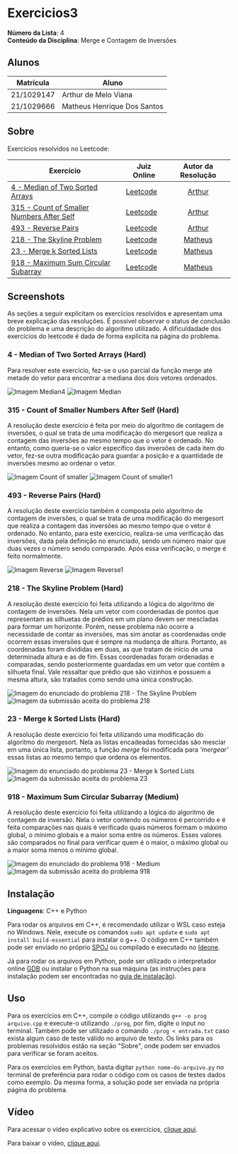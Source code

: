 # Exercicios3

**Número da Lista**: 4<br>
**Conteúdo da Disciplina**: Merge e Contagem de Inversões<br>

## Alunos

| Matrícula  | Aluno                       |
| ---------- | --------------------------- |
| 21/1029147 | Arthur de Melo Viana        |
| 21/1029666 | Matheus Henrique Dos Santos |

## Sobre

Exercícios resolvidos no Leetcode:

| Exercício                                                                                                       | Juiz Online                       |           Autor da Resolução            |
| --------------------------------------------------------------------------------------------------------------- | --------------------------------- | :-------------------------------------: |
| [4 - Median of Two Sorted Arrays](https://leetcode.com/problems/median-of-two-sorted-arrays/)                   | [Leetcode](https://leetcode.com/) | [Arthur](https://github.com/arthurmlv)  |
| [315 - Count of Smaller Numbers After Self](https://leetcode.com/problems/count-of-smaller-numbers-after-self/) | [Leetcode](https://leetcode.com/) | [Arthur](https://github.com/arthurmlv)  |
| [493 - Reverse Pairs](https://leetcode.com/problems/reverse-pairs/)                                             | [Leetcode](https://leetcode.com/) | [Arthur](https://github.com/arthurmlv)  |
| [218 - The Skyline Problem](https://leetcode.com/problems/the-skyline-problem/)                                 | [Leetcode](https://leetcode.com/) | [Matheus](https://github.com/mathonaut) |
| [23 - Merge k Sorted Lists](https://leetcode.com/problems/merge-k-sorted-lists/)                                | [Leetcode](https://leetcode.com/) | [Matheus](https://github.com/mathonaut) |
| [918 - Maximum Sum Circular Subarray](https://leetcode.com/problems/maximum-sum-circular-subarray/description/) | [Leetcode](https://leetcode.com/) | [Matheus](https://github.com/mathonaut) |

## Screenshots

As seções a seguir explicitam os exercícios resolvidos e apresentam uma breve explicação das resoluções. É possível observar o status de conclusão do problema e uma descrição do algoritmo utilizado. A dificuldadade dos exercícios do leetcode é dada de forma explícita na página do problema.

### 4 - Median of Two Sorted Arrays (Hard)

Para resolver este exercício, fez-se o uso parcial da função merge até metade do vetor para encontrar a mediana dos dois vetores ordenados.

![Imagem Median4](assets/4.png)
![Imagem Median](assets/4enun.png)

### 315 - Count of Smaller Numbers After Self (Hard)

A resolução deste exercício é feita por meio do algoritmo de contagem de inversões, o qual se trata de uma modificação do mergesort que realiza a contagem das inversões ao mesmo tempo que o vetor é ordenado. No entanto, como queria-se o valor específico das inversões de cada item do vetor, fez-se outra modificação para guardar a posição e a quantidade de inversões mesmo ao ordenar o vetor.

![Imagem Count of smaller](assets/315.png)
![Imagem Count of smaller1](assets/315enun.png)

### 493 - Reverse Pairs (Hard)

A resolução deste exercício também é composta pelo algoritmo de contagem de inversões, o qual se trata de uma modificação do mergesort que realiza a contagem das inversões ao mesmo tempo que o vetor é ordenado. No entanto, para este exercício, realiza-se uma verificação das inversões, dada pela definição no enunciado, sendo um número maior que duas vezes o número sendo comparado. Após essa verificação, o merge é feito normalmente.

![Imagem Reverse](assets/493.png)
![Imagem Reverse1](assets/493enun.png)

### 218 - The Skyline Problem (Hard)

A resolução deste exercício foi feita utilizando a lógica do algoritmo de contagem de inversões. Nela um vetor com coordenadas de pontos que representam as silhuetas de prédios em um plano devem ser mescladas para formar um horizonte. Porém, nesse problema não ocorre a necessidade de contar as inversões, mas sim anotar as coordenadas onde ocorrem essas inversões que é sempre na mudança de altura. Portanto, as coordenadas foram divididas em duas, as que tratam de início de uma determinada altura e as de fim. Essas coordenadas foram ordenadas e comparadas, sendo posteriormente guardadas em um vetor que contém a silhueta final. Vale ressaltar que prédio que são vizinhos e possuem a mesma altura, são tratados como sendo uma única construção.

![Imagem do enunciado do problema 218 - The Skyline Problem](assets/218/enunciado218.png)
![Imagem da submissão aceita do problema 218](assets/218/218.png)

### 23 - Merge k Sorted Lists (Hard)

A resolução deste exercício foi feita utilizando uma modificação do algoritmo do mergesort. Nela as listas encadeadas fornecidas são mesclar em uma única lista, portanto, a função _merge_ foi modificada para _'mergear'_ essas listas ao mesmo tempo que ordena os elementos.

![Imagem do enunciado do problema 23 - Merge k Sorted Lists](assets/23/enunciado23.png)
![Imagem da submissão aceita do problema 23](assets/23/23.png)

### 918 - Maximum Sum Circular Subarray (Medium)

A resolução deste exercício foi feita utilizando a lógica do algoritmo de contagem de inversão. Nela o vetor contendo os números é percorrido e é feita comparações nas quais é verificado quais números formam o máximo global, o mínimo globais e a maior soma entre os números. Esses valores são comparados no final para verificar quem é o maior, o máximo global ou a maior soma menos o mínimo global.

![Imagem do enunciado do problema 918 - Medium](assets/918/enunciado918.png)
![Imagem da submissão aceita do problema 918](assets/918/918.png)

## Instalação

**Linguagens**: C++ e Python<br>

Para rodar os arquivos em C++, é recomendado utilizar o WSL caso esteja no Windows. Nele, execute os comandos `sudo apt update` e `sudo apt install build-essential` para instalar o g++. O código em C++ também pode ser enviado no próprio [SPOJ](https://www.spoj.com/) ou compilado e executado no [Ideone](https://ideone.com/).

Já para rodar os arquivos em Python, pode ser utilizado o interpretador online [GDB](https://www.onlinegdb.com/) ou instalar o Python na sua máquina (as instruções para instalação podem ser encontradas no [guia de instalação](https://wiki.python.org/moin/BeginnersGuide/Download)).

## Uso

Para os exercícios em C++, compile o código utilizando `g++ -o prog arquivo.cpp` e execute-o utilizando `./prog`, por fim, digite o input no terminal. Também pode ser utilizado o comando `./prog < entrada.txt` caso exista algum caso de teste válido no arquivo de texto. Os links para os problemas resolvidos estão na seção "Sobre", onde podem ser enviados para verificar se foram aceitos.

Para os exercícios em Python, basta digitar `python nome-do-arquivo.py` no terminal de preferência para rodar o código com os casos de testes dados como exemplo. Da mesma forma, a solução pode ser enviada na própria página do problema.

## Vídeo

Para acessar o vídeo explicativo sobre os exercícios, [clique aqui](https://www.youtube.com/embed/BhQEm9xUKlg).

Para baixar o vídeo, [clique aqui](apresentacao.mp4).
